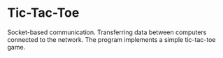 # Tic-Tac-Toe
Socket-based communication. Transferring data between computers connected to the network. The program implements a simple tic-tac-toe game.
